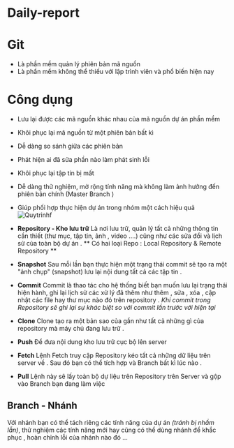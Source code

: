 # Daily-report
# Git
- Là phần mềm quản lý phiên bản mã nguồn 
- Là phần mềm không thể thiếu với lập trình viên và phổ biến hiện nay 
# Công dụng 
- Lưu lại được các mã nguồn khác nhau của mã nguồn dự án phần mềm 
- Khôi phục lại mã nguồn từ một phiên bản bất kì 
- Dễ dàng so sánh giữa các phiên bản 
- Phát hiện ai đã sửa phần nào làm phát sinh lỗi 
- Khôi phục lại tập tin bị mất  
- Dễ dàng thử nghiệm, mở rộng tính năng mà không làm ảnh hưởng đến phiên bản chính (Master Branch )
- Giúp phối hợp thực hiện dự án trong nhóm một cách hiệu quả 
 ![Quytrinhf](https://www.google.com/search?q=Quy+tr%C3%ACnh+x%E1%BB%AD+l%C3%BD+c%C3%B4ng+vi%E1%BB%87c+tr%C3%AAn+Git&sxsrf=ALeKk01DZwLRa4ix5y3dpZlUb4eJPNiGcg:1596532357026&source=lnms&tbm=isch&sa=X&ved=2ahUKEwji0ozAmoHrAhUEH7cAHYOaCzwQ_AUoAXoECAwQAw&biw=1163&bih=525#imgrc=ejPp-ouGe7Zi-M)
- **Repository - Kho lưu trữ** 
Là nơi lưu trữ, quản lý tất cả những thông tin cần thiết (thư mục, tập tin, ảnh , video ....) cũng như các sửa đổi và lịch sử của toàn bộ dự án .
** Có hai loại Repo : Local Repository & Remote Repository **
- **Snapshot**
Sau mỗi lần bạn thực hiện một trạng thái commit sẽ tạo ra một "ảnh chụp" (snapshot) lưu lại nội dung tất cả các tập tin . 

- **Commit** 
Commit là thao tác cho hệ thống biết bạn muốn lưu lại trạng thái hiện hành,  ghi lại lịch sử các xử lý đã thêm như thêm , sửa , xóa , cập nhật các file hay thư mục nào đó trên repository . 
*Khi commit trong Repository sẽ ghi lại sự khác biệt so với commit lần trước với hiện tại*


- **Clone**
Clone tạo ra một bản sao của gần như tất cả những gì của repository mà máy chủ đang lưu trữ . 

- **Push** 
Để đưa nội dung kho lưu trữ cục bộ lên server 
- **Fetch** 
Lệnh Fetch truy cập Repository kéo tất cả những dữ liệu trên server về . Sau đó bạn có thể tích hợp và Branch bất kì lúc nào . 
- **Pull**
Lệnh này sẽ lấy toàn bộ dự liệu trên Repository trên Server và gộp vào Branch bạn đang làm việc 

## Branch - Nhánh  
Với nhánh bạn có thể tách riêng các tính năng của dự án *(tránh bị nhầm lẫn)*, thử nghiệm các tính năng mới hay cũng có thể dùng nhánh để khắc phục , hoàn chỉnh lỗi của nhánh nào đó ...

